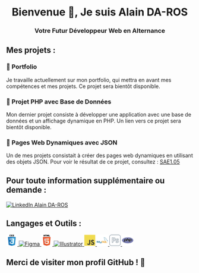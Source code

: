 <h1 align="center">Bienvenue 👋, Je suis Alain DA-ROS</h1>
<h3 align="center">Votre Futur Développeur Web en Alternance</h3>

## Mes projets :

### 🔨 Portfolio
Je travaille actuellement sur mon portfolio, qui mettra en avant mes compétences et mes projets. Ce projet sera bientôt disponible.

### 🔧 Projet PHP avec Base de Données
Mon dernier projet consiste à développer une application avec une base de données et un affichage dynamique en PHP. Un lien vers ce projet sera bientôt disponible.

### 📝 Pages Web Dynamiques avec JSON
Un de mes projets consistait à créer des pages web dynamiques en utilisant des objets JSON. Pour voir le résultat de ce projet, consultez : [SAE1.05](https://DAAlain.github.io)

## Pour toute information supplémentaire ou demande :
<a href="https://linkedin.com/in/alain-da-ros" target="blank" style="margin-right: 10px;">
  <img src="https://raw.githubusercontent.com/rahuldkjain/github-profile-readme-generator/master/src/images/icons/Social/linked-in-alt.svg" alt="LinkedIn Alain DA-ROS" width="20" height="20" style="vertical-align: middle;"/>
</a>


## Langages et Outils :
<a href="https://www.w3schools.com/css/" target="_blank" rel="noreferrer">
  <img src="https://raw.githubusercontent.com/devicons/devicon/master/icons/css3/css3-original-wordmark.svg" alt="CSS3" width="30" height="30"/>
</a>
<a href="https://www.figma.com/" target="_blank" rel="noreferrer">
  <img src="https://www.vectorlogo.zone/logos/figma/figma-icon.svg" alt="Figma" width="30" height="30"/>
</a>
<a href="https://www.w3.org/html/" target="_blank" rel="noreferrer">
  <img src="https://raw.githubusercontent.com/devicons/devicon/master/icons/html5/html5-original-wordmark.svg" alt="HTML5" width="30" height="30"/>
</a>
<a href="https://www.adobe.com/in/products/illustrator.html" target="_blank" rel="noreferrer">
  <img src="https://www.vectorlogo.zone/logos/adobe_illustrator/adobe_illustrator-icon.svg" alt="Illustrator" width="30" height="30"/>
</a>
<a href="https://developer.mozilla.org/en-US/docs/Web/JavaScript" target="_blank" rel="noreferrer">
  <img src="https://raw.githubusercontent.com/devicons/devicon/master/icons/javascript/javascript-original.svg" alt="JavaScript" width="30" height="30"/>
</a>
<a href="https://www.mysql.com/" target="_blank" rel="noreferrer">
  <img src="https://raw.githubusercontent.com/devicons/devicon/master/icons/mysql/mysql-original-wordmark.svg" alt="MySQL" width="30" height="30"/>
</a>
<a href="https://www.photoshop.com/en" target="_blank" rel="noreferrer">
  <img src="https://raw.githubusercontent.com/devicons/devicon/master/icons/photoshop/photoshop-line.svg" alt="Photoshop" width="30" height="30"/>
</a>
<a href="https://www.php.net" target="_blank" rel="noreferrer">
  <img src="https://raw.githubusercontent.com/devicons/devicon/master/icons/php/php-original.svg" alt="PHP" width="30" height="30"/>
</a>

<h2>Merci de visiter mon profil GitHub ! 🚀</h2>
